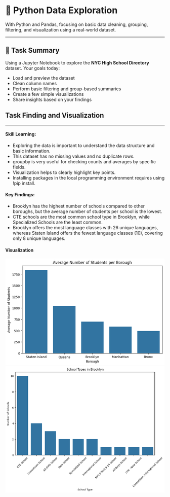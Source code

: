 # 🐍 Python Data Exploration
 With Python and Pandas, focusing on basic data cleaning, grouping, filtering, and visualization using a real-world dataset.

---

## 🧠 Task Summary

Using a Jupyter Notebook to explore the **NYC High School Directory** dataset. Your goals today:

- Load and preview the dataset
- Clean column names
- Perform basic filtering and group-based summaries
- Create a few simple visualizations
- Share insights based on your findings

## Task Finding and Visualization

---
#### Skill Learning:
- Exploring the data is important to understand the data structure and basic information.
- This dataset has no missing values and no duplicate rows.
- groupby is very useful for checking counts and averages by specific fields.
- Visualization helps to clearly highlight key points.
- Installing packages in the local programming environment requires using !pip install.
#### Key Findings:
- Brooklyn has the highest number of schools compared to other boroughs, but the average number of students per school is the lowest.
- CTE schools are the most common school type in Brooklyn, while Specialized Schools are the least common.
- Brooklyn offers the most language classes with 26 unique languages, whereas Staten Island offers the fewest language classes (10), covering only 8 unique languages.

#### Visualization


![alt text](image.png)
![alt text](image-1.png)



